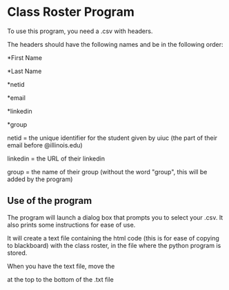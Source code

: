 # Class Roster Program

To use this program, you need a .csv with headers.

The headers should have the following names and be in the following order:

*First Name

*Last Name

*netid

*email

*linkedin

*group

netid = the unique identifier for the student given by uiuc (the part of their email before @illinois.edu)

linkedin = the URL of their linkedin

group = the name of their group (without the word "group", this will be added by the program)

## Use of the program

The program will launch a dialog box that prompts you to select your .csv. It also prints some instructions for ease of use.

It will create a text file containing the html code (this is for ease of copying to blackboard) with the class roster, in the file where the python program is stored.

When you have the text file, move the </p> at the top to the bottom of the .txt file
